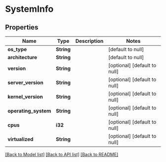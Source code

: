 # SystemInfo

## Properties
Name | Type | Description | Notes
------------ | ------------- | ------------- | -------------
**os_type** | **String** |  | [default to null]
**architecture** | **String** |  | [default to null]
**version** | **String** |  | [optional] [default to null]
**server_version** | **String** |  | [optional] [default to null]
**kernel_version** | **String** |  | [optional] [default to null]
**operating_system** | **String** |  | [optional] [default to null]
**cpus** | **i32** |  | [optional] [default to null]
**virtualized** | **String** |  | [optional] [default to null]

[[Back to Model list]](../README.md#documentation-for-models) [[Back to API list]](../README.md#documentation-for-api-endpoints) [[Back to README]](../README.md)


